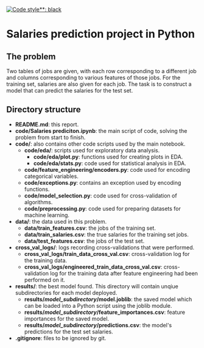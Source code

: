 [![Code style**: black](https**://img.shields.io/badge/code%20style-black-000000.svg)](https**://github.com/psf/black)# Salaries prediction project in Python## The problemTwo tables of jobs are given, with each row corresponding to a different joband columns corresponding to various features of those jobs. For the trainingset, salaries are also given for each job. The task is to construct a modelthat can predict the salaries for the test set.## Directory structure* **README.md**: this report.* **code/Salaries prediciton.ipynb**: the main script of code, solving the problem from start to finish.* **code/**: also contains other code scripts used by the main notebook.    * **code/eda/**: scripts used for exploratory data analysis.         * **code/eda/plot.py**: functions used for creating plots in EDA.         * **code/eda/stats.py**: code used for statistical analysis in EDA.    * **code/feature_engineering/encoders.py**: code used for encoding categorical variables.    * **code/exceptions.py**: contains an exception used by encoding functions.    * **code/model_selection.py**: code used for cross-validation of algorithms.    * **code/preprocessing.py**: code used for preparing datasets for machine learning.* **data/**: the data used in this problem.    * **data/train_features.csv**: the jobs of the training set.    * **data/train_salaries.csv**: the true salaries for the training set jobs.    * **data/test_features.csv**: the jobs of the test set.* **cross_val_logs/**: logs recording cross-validations that were performed.    * **cross_val_logs/train_data_cross_val.csv**: cross-validation log for the training data.    * **cross_val_logs/engineered_train_data_cross_val.csv**: cross-validation log for the training data after feature engineering had been performed on it.* **results/**: the best model found. This directory will contain unqiuesubdirectories for each model deployed.    * **results/_model\_subdirectory_/model.joblib**: the saved model which can be loaded into a Python script using the joblib module.    * **results/_model\_subdirectory_/feature_importances.csv**: feature importances for the saved model.    * **results/_model\_subdirectory_/predictions.csv**: the model's predictions for the test set salaries.* **.gitignore**: files to be ignored by git.